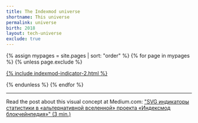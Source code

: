 ```yaml
---
title: The Indexmod universe
shortname: This universe
permalink: universe
birth: 2018
layout: tech-universe
exclude: true
---
```


<wrap>

{% assign mypages = site.pages | sort: "order" %} {% for page in mypages %}
{% unless page.exclude %}

<a href="{{ page.permalink | absolute_url }}">{% include indexmod-indicator-2.html %}</a>

{% endunless %}
{% endfor %}

</wrap>

<hr>

Read the post about this visual concept at Medium.com: ["SVG индикаторы статистики в «альтернативной вселенной» проекта «Индексмод блокчейнпедия»" (3 min.)](https://medium.com/@andreideinichenko/svg-индикаторы-статистики-в-альтернативной-вселенной-проекта-индексмод-блокчейнпедия-325dc5cf3c1b)

